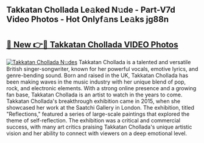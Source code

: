 ## Takkatan Chollada Le𝚊ked N𝚞de - Part-V7d Video Photos - Hot Onlyf𝚊ns Le𝚊ks jg88n

# <h2><a href="http://ac51785.deff.icu/?id=Takkatan+Chollada">🔗 New 👉🔴 Takkatan Chollada VIDEO Photos</a></h2>

[![Takkatan Chollada N𝚞des](https://i.imgur.com/rIISA9y.gif)](http://ac51785.deff.icu/?id=Takkatan+Chollada)
Takkatan Chollada is a talented and versatile British singer-songwriter, known for her powerful vocals, emotive lyrics, and genre-bending sound. Born and raised in the UK, Takkatan Chollada has been making waves in the music industry with her unique blend of pop, rock, and electronic elements. With a strong online presence and a growing fan base, Takkatan Chollada is an artist to watch in the years to come. Takkatan Chollada's breakthrough exhibition came in 2015, when she showcased her work at the Saatchi Gallery in London. The exhibition, titled "Reflections," featured a series of large-scale paintings that explored the theme of self-reflection. The exhibition was a critical and commercial success, with many art critics praising Takkatan Chollada's unique artistic vision and her ability to connect with viewers on a deep emotional level.
